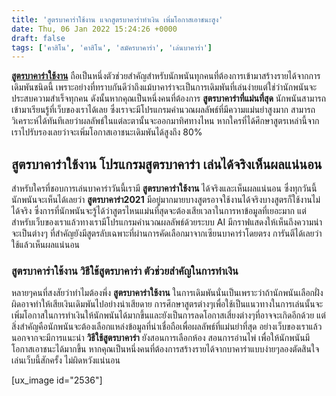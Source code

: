 ```yaml
---
title: 'สูตรบาคาร่าใช้งาน แจกสูตรบาคาร่าทำเงิน เพิ่มโอกาสเอาชนะสูง'
date: Thu, 06 Jan 2022 15:24:26 +0000
draft: false
tags: ['คาสิโน', 'คาสิโน', 'สมัครบาคาร่า', 'เล่นบาคาร่า']
---
```


**[สูตรบาคาร่าใช้งาน](/archives/)** ถือเป็นหนึ่งตัวช่วยสำคัญสำหรับนักพนันทุกคนที่ต้องการเข้ามาสร้างรายได้จากการเดิมพันชนิดนี้ เพราะอย่างที่ทราบกันดีว่าถึงแม้บาคาร่าจะเป็นการเดิมพันที่เล่นง่ายแต่ใช่ว่านักพนันจะประสบความสำเร็จทุกคน ดังนั้นหากคุณเป็นหนึ่งคนที่ต้องการ **สูตรบาคาร่าที่แม่นที่สุด** นักพนันสามารถเข้ามาเรียนรู้ที่เว็บของเราได้เลย ซึ่งเราจะมีโปรแกรมคำนวณผลลัพธ์ที่มีความแม่นยำสูงมาก สามารถวิเคราะห์ได้ทันทีเลยว่าผลลัพธ์ในแต่ละตานั้นจะออกมาทิศทางไหน หากใครที่ได้ศึกษาสูตรเหล่านี้จากเราไปรับรองเลยว่าจะเพิ่มโอกาสเอาชนะเดิมพันได้สูงถึง 80%

**สูตรบาคาร่าใช้งาน โปรแกรมสูตรบาคาร่า เล่นได้จริงเห็นผลแน่นอน**
----------------------------------------------------------------

สำหรับใครที่ชอบการเล่นบาคาร่าวันนี้เรามี **สูตรบาคาร่าใช้งาน** ได้จริงและเห็นผลแน่นอน ซึ่งทุกวันนี้นักพนันจะเห็นได้เลยว่า **สูตรบาคาร่า2021** มีอยู่มากมายบางสูตรอาจใช้งานได้จริงบางสูตรก็ใช้งานไม่ได้จริง ซึ่งการที่นักพนันจะรู้ได้ว่าสูตรไหนแม่นที่สุดจะต้องเสียเวลาในการหาข้อมูลที่เยอะมาก แต่สำหรับเว็บของเราแล้วทางเรามีโปรแกรมคำนวณผลลัพธ์ด้วยระบบ AI มีกราฟแสดงให้เห็นถึงความน่าจะเป็นต่างๆ ที่สำคัญยังมีสูตรลับเฉพาะที่ผ่านการคัดเลือกมาจากเซียนบาคาร่าโดยตรง การันตีได้เลยว่าใช้แล้วเห็นผลแน่นอน

### **สูตรบาคาร่าใช้งาน วิธีใช้สูตรบาคาร่า ตัวช่วยสำคัญในการทำเงิน**

หลายๆคนที่สงสัยว่าทำไมต้องพึ่ง **สูตรบาคาร่าใช้งาน** ในการเดิมพันนั่นเป็นเพราะว่าถ้านักพนันเลือกฝั่งผิดอาจทำให้เสียเงินเดิมพันไปอย่างน่าเสียดาย การศึกษาสูตรต่างๆเพื่อใช้เป็นแนวทางในการเล่นนั้นจะเพิ่มโอกาสในการทำเงินให้นักพนันได้มากขึ้นและยังเป็นการลดโอกาสเสี่ยงต่างๆที่อาจจะเกิดอีกด้วย แต่สิ่งสำคัญคือนักพนันจะต้องเลือกแหล่งข้อมูลที่น่าเชื่อถือเพื่อผลลัพธ์ที่แม่นยำที่สุด อย่างเว็บของเราแล้วนอกจากจะมีการแนะนำ **วิธีใช้สูตรบาคาร่า** ยังสอนการเลือกห้อง สอนการอ่านไพ่ เพื่อให้นักพนันมีโอกาสเอาชนะได้มากขึ้น หากคุณเป็นหนึ่งคนที่ต้องการสร้างรายได้จากบาคาร่าแบบง่ายๆลองตัดสินใจเล่นเว็บนี้สักครั้ง ไม่ผิดหวังแน่นอน

\[ux\_image id="2536"\]